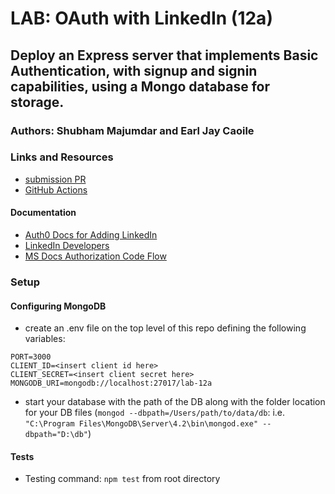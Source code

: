# LAB: OAuth with LinkedIn (12a)

## Deploy an Express server that implements Basic Authentication, with signup and signin capabilities, using a Mongo database for storage.

### Authors: Shubham Majumdar and Earl Jay Caoile

### Links and Resources

- [submission PR](https://github.com/js-401n15-eoc/lab-12a/pull/1)
- [GitHub Actions](https://github.com/js-401n15-eoc/lab-12a/actions)

#### Documentation

- [Auth0 Docs for Adding LinkedIn](https://auth0.com/docs/connections/social/linkedin)
- [LinkedIn Developers](https://www.linkedin.com/developers/)
- [MS Docs Authorization Code Flow](https://docs.microsoft.com/en-us/linkedin/shared/authentication/authorization-code-flow#step-2-request-an-authorization-code)

### Setup

#### Configuring MongoDB

- create an .env file on the top level of this repo defining the following variables:

```
PORT=3000
CLIENT_ID=<insert client id here>
CLIENT_SECRET=<insert client secret here>
MONGODB_URI=mongodb://localhost:27017/lab-12a
```

- start your database with the path of the DB along with the folder location for your DB files (`mongod --dbpath=/Users/path/to/data/db`: i.e. `"C:\Program Files\MongoDB\Server\4.2\bin\mongod.exe" --dbpath="D:\db"`)

#### Tests

- Testing command: `npm test` from root directory
